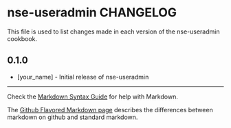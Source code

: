 nse-useradmin CHANGELOG
=======================

This file is used to list changes made in each version of the nse-useradmin cookbook.

0.1.0
-----
- [your_name] - Initial release of nse-useradmin

- - -
Check the [Markdown Syntax Guide](http://daringfireball.net/projects/markdown/syntax) for help with Markdown.

The [Github Flavored Markdown page](http://github.github.com/github-flavored-markdown/) describes the differences between markdown on github and standard markdown.
